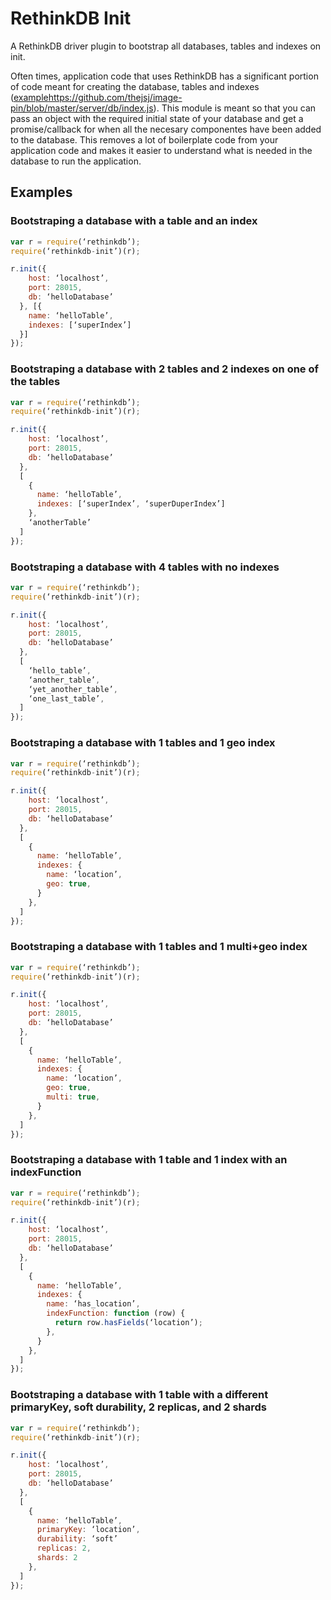 # RethinkDB Init

A RethinkDB driver plugin to bootstrap all databases, tables and indexes on init.

Often times, application code that uses RethinkDB has a significant portion of code meant for creating the database, tables and indexes ([example]()https://github.com/thejsj/image-pin/blob/master/server/db/index.js). This module is meant so that you can pass an object with the required initial state of your database and get a promise/callback for when all the necesary componentes have been added to the database. This removes a lot of boilerplate code from your application code and makes it easier to understand what is needed in the database to run the application.

## Examples

### Bootstraping a database with a table and an index

```javascript
var r = require(‘rethinkdb’);
require(‘rethinkdb-init’)(r);

r.init({
    host: ‘localhost’,
    port: 28015,
    db: ‘helloDatabase’
  }, [{
    name: ‘helloTable’,
    indexes: [‘superIndex’]
  }]
});
```

### Bootstraping a database with 2 tables and 2 indexes on one of the tables

```javascript
var r = require(‘rethinkdb’);
require(‘rethinkdb-init’)(r);

r.init({
    host: ‘localhost’,
    port: 28015,
    db: ‘helloDatabase’
  },
  [
    {
      name: ‘helloTable’,
      indexes: [‘superIndex’, ‘superDuperIndex’]
    },
    ‘anotherTable’
  ]
});
```

### Bootstraping a database with 4 tables with no indexes

```javascript
var r = require(‘rethinkdb’);
require(‘rethinkdb-init’)(r);

r.init({
    host: ‘localhost’,
    port: 28015,
    db: ‘helloDatabase’
  },
  [
    ‘hello_table’,
    ‘another_table’,
    ‘yet_another_table’,
    ‘one_last_table’,
  ]
});
```

### Bootstraping a database with 1 tables and 1 geo index

```javascript
var r = require(‘rethinkdb’);
require(‘rethinkdb-init’)(r);

r.init({
    host: ‘localhost’,
    port: 28015,
    db: ‘helloDatabase’
  },
  [
    {
      name: ‘helloTable’,
      indexes: {
        name: ‘location’,
        geo: true,
      }
    },
  ]
});
```

### Bootstraping a database with 1 tables and 1 multi+geo index

```javascript
var r = require(‘rethinkdb’);
require(‘rethinkdb-init’)(r);

r.init({
    host: ‘localhost’,
    port: 28015,
    db: ‘helloDatabase’
  },
  [
    {
      name: ‘helloTable’,
      indexes: {
        name: ‘location’,
        geo: true,
        multi: true,
      }
    },
  ]
});
```

### Bootstraping a database with 1 table and 1 index with an indexFunction

```javascript
var r = require(‘rethinkdb’);
require(‘rethinkdb-init’)(r);

r.init({
    host: ‘localhost’,
    port: 28015,
    db: ‘helloDatabase’
  },
  [
    {
      name: ‘helloTable’,
      indexes: {
        name: ‘has_location’,
        indexFunction: function (row) {
          return row.hasFields(‘location’);
        },
      }
    },
  ]
});
```
### Bootstraping a database with 1 table with a different primaryKey, soft durability, 2 replicas, and 2 shards

```javascript
var r = require(‘rethinkdb’);
require(‘rethinkdb-init’)(r);

r.init({
    host: ‘localhost’,
    port: 28015,
    db: ‘helloDatabase’
  },
  [
    {
      name: ‘helloTable’,
      primaryKey: ‘location’,
      durability: ‘soft’
      replicas: 2,
      shards: 2
    },
  ]
});
```

